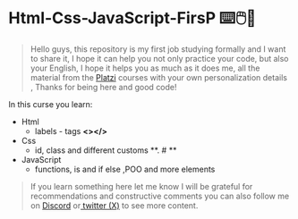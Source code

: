 # Html-Css-JavaScript-FirsP ⌨️🖱️📔
>Hello guys, this repository is my first job studying formally and I want to share it, I hope it can help you not only practice your code, but also your English, I hope it helps you as much as it does me, all the material from the <a href="https://platzi.com/">Platzi</a> courses with your own personalization details , Thanks for being here and good code!


In this curse you learn:
* Html 
	* labels - tags  **<></>**
* Css 
	* id, class and  different customs  **. # **
* JavaScript 
	 * functions, is and if else ,POO  and more elements 

>If you learn something here let me know I will be grateful for recommendations and constructive comments you can also follow me on <a href="https://discord.com/channels/casalocas">Discord</a> or<a href="https://twitter.com/Casalocaz"> twitter (X)</a> to see more content.
